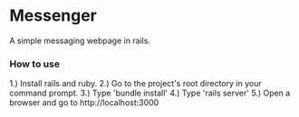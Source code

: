 # Messenger
A simple messaging webpage in rails.
### How to use
1.) Install rails and ruby.
2.) Go to the project's root directory in your command prompt.
3.) Type 'bundle install'
4.) Type 'rails server'
5.) Open a browser and go to http://localhost:3000
